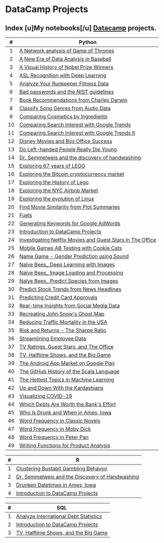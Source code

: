 # DataCamp Projects

## Index [u]My notebooks[/u] [Datacamp](https://www.datacamp.com/profile/xinadev?tab=learning-history&id=projects) projects.

| # | Python |
|:-:|----|
|  1  | [A Network analysis of Game of Thrones](https://github.com/focuspy/DataCamp/blob/main/DataCamp-master/Projects/Python/A%20Network%20analysis%20of%20Game%20of%20Thrones/notebook.ipynb)  |
|  2  | [A New Era of Data Analysis in Baseball](https://github.com/focuspy/DataCamp/blob/main/DataCamp-master/Projects/Python/A%20New%20Era%20of%20Data%20Analysis%20in%20Baseball/notebook.ipynb)  |
|  3  | [A Visual History of Nobel Prize Winners](https://github.com/focuspy/DataCamp/blob/main/DataCamp-master/Projects/Python/A%20Visual%20History%20of%20Nobel%20Prize%20Winners/notebook.ipynb)  |
|  4  | [ASL Recognition with Deep Learning](https://github.com/focuspy/DataCamp/blob/main/DataCamp-master/Projects/Python/ASL%20Recognition%20with%20Deep%20Learning/notebook.ipynb)  |
|  5  | [Analyze Your Runkeeper Fitness Data](https://github.com/focuspy/DataCamp/blob/main/DataCamp-master/Projects/Python/Analyze%20Your%20Runkeeper%20Fitness%20Data/notebook.ipynb)  |
|  6  | [Bad passwords and the NIST guidelines](https://github.com/focuspy/DataCamp/blob/main/DataCamp-master/Projects/Python/Bad%20passwords%20and%20the%20NIST%20guidelines/notebook.ipynb)  |
|  7  | [Book Recommendations from Charles Darwin](https://github.com/focuspy/DataCamp/blob/main/DataCamp-master/Projects/Python/Book%20Recommendations%20from%20Charles%20Darwin/notebook.ipynb)  |
|  8  | [Classify Song Genres from Audio Data](https://github.com/focuspy/DataCamp/blob/main/DataCamp-master/Projects/Python/Classify%20Song%20Genres%20from%20Audio%20Data/notebook.ipynb)  |
|  9  | [Comparing Cosmetics by Ingredients](https://github.com/focuspy/DataCamp/blob/main/DataCamp-master/Projects/Python/Comparing%20Cosmetics%20by%20Ingredients/notebook.ipynb)  |
|  10  | [Comparing Search Interest with Google Trends](https://github.com/focuspy/DataCamp/blob/main/DataCamp-master/Projects/Python/Comparing%20Search%20Interest%20with%20Google%20Trends/notebook.ipynb)  |
|  11  | [Comparing Search Interest with Google Trends II](https://github.com/focuspy/DataCamp/blob/main/DataCamp-master/Projects/Python/Comparing%20Search%20Interest%20with%20Google%20Trends%20II/notebook.ipynb)  |
|  12  | [Disney Movies and Box Office Success](https://github.com/focuspy/DataCamp/blob/main/DataCamp-master/Projects/Python/Disney%20Movies%20and%20Box%20Office%20Success/notebook.ipynb)  |
|  13  | [Do Left-handed People Really Die Young](https://github.com/focuspy/DataCamp/blob/main/DataCamp-master/Projects/Python/Do%20Left-handed%20People%20Really%20Die%20Young/notebook.ipynb) |
|  14  | [Dr. Semmelweis and the discovery of handwashing](https://github.com/focuspy/DataCamp/blob/main/DataCamp-master/Projects/Python/Dr.%20Semmelweis%20and%20the%20discovery%20of%20handwashing/notebook.ipynb) |
|  15 | [Exploring 67 years of LEGO](https://github.com/focuspy/DataCamp/blob/main/DataCamp-master/Projects/Python/Exploring%2067%20years%20of%20LEGO/notebook.ipynb) |
|  16  | [Exploring the Bitcoin cryptocurrency market](https://github.com/focuspy/DataCamp/blob/main/DataCamp-master/Projects/Python/Exploring%20the%20Bitcoin%20cryptocurrency%20market/notebook.ipynb) |
|  17  | [Exploring the History of Lego](https://github.com/focuspy/DataCamp/blob/main/DataCamp-master/Projects/Python/Exploring%20the%20History%20of%20Lego/notebook.ipynb) |
|  18  | [Exploring the NYC Airbnb Market](https://github.com/focuspy/DataCamp/blob/main/DataCamp-master/Projects/Python/Exploring%20the%20NYC%20Airbnb%20Market/notebook.ipynb) |
|  19  | [Exploring the evolution of Linux](https://github.com/focuspy/DataCamp/blob/main/DataCamp-master/Projects/Python/Exploring%20the%20evolution%20of%20Linux/notebook.ipynb) |
|  20  | [Find Movie Similarity from Plot Summaries](https://github.com/focuspy/DataCamp/blob/main/DataCamp-master/Projects/Python/Find%20Movie%20Similarity%20from%20Plot%20Summaries/notebook.ipynb) |
|  21  | [Fuels](https://github.com/focuspy/DataCamp/blob/main/DataCamp-master/Projects/Python/Fuels/Fuels.ipynb) |
|  22  | [Generating Keywords for Google AdWords](https://github.com/focuspy/DataCamp/blob/main/DataCamp-master/Projects/Python/Generating%20Keywords%20for%20Google%20AdWords/notebook.ipynb) |
|  23  | [Introduction to DataCamp Projects](https://github.com/focuspy/DataCamp/blob/main/DataCamp-master/Projects/Python/Introduction%20to%20DataCamp%20Projects/notebook.ipynb) |
|  24  | [Investigating Netflix Movies and Guest Stars in The Office](https://github.com/focuspy/DataCamp/blob/main/DataCamp-master/Projects/Python/Investigating%20Netflix%20Movies%20and%20Guest%20Stars%20in%20The%20Office/notebook.ipynb) |
|  25  | [Mobile Games AB Testing with Cookie Cats](https://github.com/focuspy/DataCamp/blob/main/DataCamp-master/Projects/Python/Mobile%20Games%20AB%20Testing%20with%20Cookie%20Cats/notebook.ipynb) |
|  26  | [Name Game - Gender Prediction using Sound](https://github.com/focuspy/DataCamp/blob/main/DataCamp-master/Projects/Python/Name%20Game%20-%20Gender%20Prediction%20using%20Sound/notebook.ipynb) |
|  27  | [Naïve Bees_ Deep Learning with Images](https://github.com/focuspy/DataCamp/blob/main/DataCamp-master/Projects/Python/Na%C3%AFve%20Bees_%20Deep%20Learning%20with%20Images/notebook.ipynb) |
|  28  | [Naïve Bees_ Image Loading and Processing](https://github.com/focuspy/DataCamp/blob/main/DataCamp-master/Projects/Python/Na%C3%AFve%20Bees_%20Image%20Loading%20and%20Processing/notebook.ipynb) |
|  29  | [Naïve Bees_ Predict Species from Images](https://github.com/focuspy/DataCamp/blob/main/DataCamp-master/Projects/Python/Na%C3%AFve%20Bees_%20Predict%20Species%20from%20Images/notebook.ipynb) |
|  30  | [Predict Stock Trends from News Headlines](https://github.com/focuspy/DataCamp/blob/main/DataCamp-master/Projects/Python/Predict%20Stock%20Trends%20from%20News%20Headlines/notebook.ipynb) |
|  31  | [Predicting Credit Card Approvals](https://github.com/focuspy/DataCamp/blob/main/DataCamp-master/Projects/Python/Predicting%20Credit%20Card%20Approvals/notebook.ipynb) |
|  32  | [Real-time Insights from Social Media Data](https://github.com/focuspy/DataCamp/blob/main/DataCamp-master/Projects/Python/Real-time%20Insights%20from%20Social%20Media%20Data/notebook.ipynb) |
|  33  | [Recreating John Snow's Ghost Map](https://github.com/focuspy/DataCamp/blob/main/DataCamp-master/Projects/Python/Recreating%20John%20Snow's%20Ghost%20Map/notebook.ipynb) |
|  34  | [Reducing Traffic Mortality in the USA](https://github.com/focuspy/DataCamp/blob/main/DataCamp-master/Projects/Python/Reducing%20Traffic%20Mortality%20in%20the%20USA/notebook.ipynb) |
|  35  | [Risk and Returns - The Sharpe Ratio](https://github.com/focuspy/DataCamp/blob/main/DataCamp-master/Projects/Python/Risk%20and%20Returns%20-%20The%20Sharpe%20Ratio/notebook.ipynb) |
|  36  | [Streamlining Employee Data](https://github.com/focuspy/DataCamp/blob/main/DataCamp-master/Projects/Python/Streamlining%20Employee%20Data/notebook.ipynb) |
|  37  | [TV Ratings, Guest Stars, and The Office](https://github.com/focuspy/DataCamp/blob/main/DataCamp-master/Projects/Python/TV%20Ratings%2C%20Guest%20Stars%2C%20and%20The%20Office/notebook.ipynb) |
|  38  | [TV, Halftime Shows, and the Big Game](https://github.com/focuspy/DataCamp/blob/main/DataCamp-master/Projects/Python/TV%2C%20Halftime%20Shows%2C%20and%20the%20Big%20Game/notebook.ipynb) |
|  39  | [The Android App Market on Google Play](https://github.com/focuspy/DataCamp/blob/main/DataCamp-master/Projects/Python/The%20Android%20App%20Market%20on%20Google%20Play/notebook.ipynb) |
|  40  | [The GitHub History of the Scala Language](https://github.com/focuspy/DataCamp/blob/main/DataCamp-master/Projects/Python/The%20GitHub%20History%20of%20the%20Scala%20Language/notebook.ipynb) |
|  41  | [The Hottest Topics in Machine Learning](https://github.com/focuspy/DataCamp/blob/main/DataCamp-master/Projects/Python/The%20Hottest%20Topics%20in%20Machine%20Learning/notebook.ipynb) |
|  42  | [Up and Down With the Kardashians](https://github.com/focuspy/DataCamp/blob/main/DataCamp-master/Projects/Python/Up%20and%20Down%20With%20the%20Kardashians/notebook.ipynb) |
|  43  | [Visualizing COVID-19](https://github.com/focuspy/DataCamp/blob/main/DataCamp-master/Projects/Python/Visualizing%20COVID-19/notebook.ipynb) |
|  44  | [Which Debts Are Worth the Bank's Effort](https://github.com/focuspy/DataCamp/blob/main/DataCamp-master/Projects/Python/Which%20Debts%20Are%20Worth%20the%20Bank's%20Effort/notebook.ipynb) |
|  45  | [Who Is Drunk and When in Ames, Iowa](https://github.com/focuspy/DataCamp/blob/main/DataCamp-master/Projects/Python/Who%20Is%20Drunk%20and%20When%20in%20Ames%2C%20Iowa/notebook.ipynb) |
|  46  | [Word Frequency in Classic Novels](https://github.com/focuspy/DataCamp/blob/main/DataCamp-master/Projects/Python/Word%20Frequency%20in%20Classic%20Novels/notebook.ipynb) |
|  47  | [Word Frequency in Moby Dick](https://github.com/focuspy/DataCamp/blob/main/DataCamp-master/Projects/Python/Word%20Frequency%20in%20Moby%20Dick/notebook.ipynb) |
|  48  | [Word Frequency in Peter Pan](https://github.com/focuspy/DataCamp/blob/main/DataCamp-master/Projects/Python/Word%20Frequency%20in%20Peter%20Pan/notebook.ipynb) |
|  49  | [Writing Functions for Product Analysis](https://github.com/focuspy/DataCamp/blob/main/DataCamp-master/Projects/Python/Writing%20Functions%20for%20Product%20Analysis/notebook.ipynb) |


| # | R |
|:-:|---|
| 1  | [Clustering Bustabit Gambling Behavior](https://github.com/focuspy/DataCamp/blob/main/DataCamp-master/Projects/R/Clustering%20Bustabit%20Gambling%20Behavior/notebook.ipynb) |
| 2 | [Dr. Semmelweis and the Discovery of Handwashing](https://github.com/focuspy/DataCamp/blob/main/DataCamp-master/Projects/R/Dr.%20Semmelweis%20and%20the%20Discovery%20of%20Handwashing/notebook.ipynb) |
| 3 | [Drunken Datetimes in Ames, Iowa](https://github.com/focuspy/DataCamp/blob/main/DataCamp-master/Projects/R/Drunken%20Datetimes%20in%20Ames%2C%20Iowa/notebook.ipynb) |
| 4 | [Introduction to DataCamp Projects](https://github.com/focuspy/DataCamp/blob/main/DataCamp-master/Projects/R/Introduction%20to%20DataCamp%20Projects/notebook.ipynb) |


| # | SQL |
|:-:|---|
| 1 | [Analyze International Debt Statistics](https://github.com/focuspy/DataCamp/blob/main/DataCamp-master/Projects/SQL/Analyze%20International%20Debt%20Statistics/notebook.ipynb) |
| 2 | [Introduction to DataCamp Projects](https://github.com/focuspy/DataCamp/blob/main/DataCamp-master/Projects/SQL/Introduction%20to%20DataCamp%20Projects/notebook.ipynb) |
| 3 | [TV, Halftime Shows, and the Big Game](https://github.com/focuspy/DataCamp/blob/main/DataCamp-master/Projects/SQL/TV%2C%20Halftime%20Shows%2C%20and%20the%20Big%20Game/notebook.ipynb) |